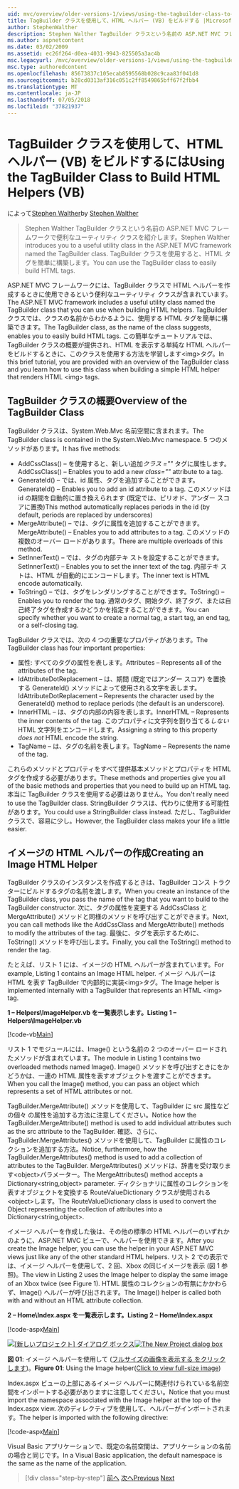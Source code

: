 ```yaml
---
uid: mvc/overview/older-versions-1/views/using-the-tagbuilder-class-to-build-html-helpers-vb
title: TagBuilder クラスを使用して、HTML ヘルパー (VB) をビルドする |Microsoft Docs
author: StephenWalther
description: Stephen Walther TagBuilder クラスという名前の ASP.NET MVC フレームワークで便利なユーティリティ クラスを紹介します。 TagBuilder クラスを簡単に使用できます.
ms.author: aspnetcontent
ms.date: 03/02/2009
ms.assetid: ec26f264-d0ea-4031-9943-825505a3ac4b
msc.legacyurl: /mvc/overview/older-versions-1/views/using-the-tagbuilder-class-to-build-html-helpers-vb
msc.type: authoredcontent
ms.openlocfilehash: 85673837c105ecab8595568b028c9caa83f041d8
ms.sourcegitcommit: b28cd0313af316c051c2ff8549865bff67f2fbb4
ms.translationtype: MT
ms.contentlocale: ja-JP
ms.lasthandoff: 07/05/2018
ms.locfileid: "37821937"
---
```

<a name="using-the-tagbuilder-class-to-build-html-helpers-vb"></a><span data-ttu-id="b2c07-104">TagBuilder クラスを使用して、HTML ヘルパー (VB) をビルドするには</span><span class="sxs-lookup"><span data-stu-id="b2c07-104">Using the TagBuilder Class to Build HTML Helpers (VB)</span></span>
====================
<span data-ttu-id="b2c07-105">によって[Stephen Walther](https://github.com/StephenWalther)</span><span class="sxs-lookup"><span data-stu-id="b2c07-105">by [Stephen Walther](https://github.com/StephenWalther)</span></span>

> <span data-ttu-id="b2c07-106">Stephen Walther TagBuilder クラスという名前の ASP.NET MVC フレームワークで便利なユーティリティ クラスを紹介します。</span><span class="sxs-lookup"><span data-stu-id="b2c07-106">Stephen Walther introduces you to a useful utility class in the ASP.NET MVC framework named the TagBuilder class.</span></span> <span data-ttu-id="b2c07-107">TagBuilder クラスを使用すると、HTML タグを簡単に構築します。</span><span class="sxs-lookup"><span data-stu-id="b2c07-107">You can use the TagBuilder class to easily build HTML tags.</span></span>


<span data-ttu-id="b2c07-108">ASP.NET MVC フレームワークには、TagBuilder クラスで HTML ヘルパーを作成するときに使用できるという便利なユーティリティ クラスが含まれています。</span><span class="sxs-lookup"><span data-stu-id="b2c07-108">The ASP.NET MVC framework includes a useful utility class named the TagBuilder class that you can use when building HTML helpers.</span></span> <span data-ttu-id="b2c07-109">TagBuilder クラスでは、クラスの名前からわかるように、使用する HTML タグを簡単に構築できます。</span><span class="sxs-lookup"><span data-stu-id="b2c07-109">The TagBuilder class, as the name of the class suggests, enables you to easily build HTML tags.</span></span> <span data-ttu-id="b2c07-110">この簡単なチュートリアルでは、TagBuilder クラスの概要が提供され、HTML を表示する単純な HTML ヘルパーをビルドするときに、このクラスを使用する方法を学習します&lt;img&gt;タグ。</span><span class="sxs-lookup"><span data-stu-id="b2c07-110">In this brief tutorial, you are provided with an overview of the TagBuilder class and you learn how to use this class when building a simple HTML helper that renders HTML &lt;img&gt; tags.</span></span>

## <a name="overview-of-the-tagbuilder-class"></a><span data-ttu-id="b2c07-111">TagBuilder クラスの概要</span><span class="sxs-lookup"><span data-stu-id="b2c07-111">Overview of the TagBuilder Class</span></span>

<span data-ttu-id="b2c07-112">TagBuilder クラスは、System.Web.Mvc 名前空間に含まれます。</span><span class="sxs-lookup"><span data-stu-id="b2c07-112">The TagBuilder class is contained in the System.Web.Mvc namespace.</span></span> <span data-ttu-id="b2c07-113">5 つのメソッドがあります。</span><span class="sxs-lookup"><span data-stu-id="b2c07-113">It has five methods:</span></span>

- <span data-ttu-id="b2c07-114">AddCssClass() – を使用すると、新しい追加*クラス =""* タグに属性します。</span><span class="sxs-lookup"><span data-stu-id="b2c07-114">AddCssClass() – Enables you to add a new *class=""* attribute to a tag.</span></span>
- <span data-ttu-id="b2c07-115">GenerateId() – では、id 属性、タグを追加することができます。</span><span class="sxs-lookup"><span data-stu-id="b2c07-115">GenerateId() – Enables you to add an id attribute to a tag.</span></span> <span data-ttu-id="b2c07-116">このメソッドは id の期間を自動的に置き換えられます (既定では、ピリオド、アンダー スコアに置換)</span><span class="sxs-lookup"><span data-stu-id="b2c07-116">This method automatically replaces periods in the id (by default, periods are replaced by underscores)</span></span>
- <span data-ttu-id="b2c07-117">MergeAttribute() – では、タグに属性を追加することができます。</span><span class="sxs-lookup"><span data-stu-id="b2c07-117">MergeAttribute() – Enables you to add attributes to a tag.</span></span> <span data-ttu-id="b2c07-118">このメソッドの複数のオーバー ロードがあります。</span><span class="sxs-lookup"><span data-stu-id="b2c07-118">There are multiple overloads of this method.</span></span>
- <span data-ttu-id="b2c07-119">SetInnerText() – では、タグの内部テキ ストを設定することができます。</span><span class="sxs-lookup"><span data-stu-id="b2c07-119">SetInnerText() – Enables you to set the inner text of the tag.</span></span> <span data-ttu-id="b2c07-120">内部テキ ストは、HTML が自動的にエンコードします。</span><span class="sxs-lookup"><span data-stu-id="b2c07-120">The inner text is HTML encode automatically.</span></span>
- <span data-ttu-id="b2c07-121">ToString() – では、タグをレンダリングすることができます。</span><span class="sxs-lookup"><span data-stu-id="b2c07-121">ToString() – Enables you to render the tag.</span></span> <span data-ttu-id="b2c07-122">通常のタグ、開始タグ、終了タグ、または自己終了タグを作成するかどうかを指定することができます。</span><span class="sxs-lookup"><span data-stu-id="b2c07-122">You can specify whether you want to create a normal tag, a start tag, an end tag, or a self-closing tag.</span></span>
  

<span data-ttu-id="b2c07-123">TagBuilder クラスでは、次の 4 つの重要なプロパティがあります。</span><span class="sxs-lookup"><span data-stu-id="b2c07-123">The TagBuilder class has four important properties:</span></span>

- <span data-ttu-id="b2c07-124">属性: すべてのタグの属性を表します。</span><span class="sxs-lookup"><span data-stu-id="b2c07-124">Attributes – Represents all of the attributes of the tag.</span></span>
- <span data-ttu-id="b2c07-125">IdAttributeDotReplacement – は、期間 (既定ではアンダー スコア) を置換する GenerateId() メソッドによって使用される文字を表します。</span><span class="sxs-lookup"><span data-stu-id="b2c07-125">IdAttributeDotReplacement – Represents the character used by the GenerateId() method to replace periods (the default is an underscore).</span></span>
- <span data-ttu-id="b2c07-126">InnerHTML – は、タグの内部の内容を表します。</span><span class="sxs-lookup"><span data-stu-id="b2c07-126">InnerHTML – Represents the inner contents of the tag.</span></span> <span data-ttu-id="b2c07-127">このプロパティに文字列を割り当てる*しない*HTML 文字列をエンコードします。</span><span class="sxs-lookup"><span data-stu-id="b2c07-127">Assigning a string to this property *does not* HTML encode the string.</span></span>
- <span data-ttu-id="b2c07-128">TagName – は、タグの名前を表します。</span><span class="sxs-lookup"><span data-stu-id="b2c07-128">TagName – Represents the name of the tag.</span></span>

<span data-ttu-id="b2c07-129">これらのメソッドとプロパティをすべて提供基本メソッドとプロパティを HTML タグを作成する必要があります。</span><span class="sxs-lookup"><span data-stu-id="b2c07-129">These methods and properties give you all of the basic methods and properties that you need to build up an HTML tag.</span></span> <span data-ttu-id="b2c07-130">本当に TagBuilder クラスを使用する必要はありません。</span><span class="sxs-lookup"><span data-stu-id="b2c07-130">You don't really need to use the TagBuilder class.</span></span> <span data-ttu-id="b2c07-131">StringBuilder クラスは、代わりに使用する可能性があります。</span><span class="sxs-lookup"><span data-stu-id="b2c07-131">You could use a StringBuilder class instead.</span></span> <span data-ttu-id="b2c07-132">ただし、TagBuilder クラスで、容易に少し。</span><span class="sxs-lookup"><span data-stu-id="b2c07-132">However, the TagBuilder class makes your life a little easier.</span></span>

## <a name="creating-an-image-html-helper"></a><span data-ttu-id="b2c07-133">イメージの HTML ヘルパーの作成</span><span class="sxs-lookup"><span data-stu-id="b2c07-133">Creating an Image HTML Helper</span></span>

<span data-ttu-id="b2c07-134">TagBuilder クラスのインスタンスを作成するときは、TagBuilder コンス トラクターにビルドするタグの名前を渡します。</span><span class="sxs-lookup"><span data-stu-id="b2c07-134">When you create an instance of the TagBuilder class, you pass the name of the tag that you want to build to the TagBuilder constructor.</span></span> <span data-ttu-id="b2c07-135">次に、タグの属性を変更する AddCssClass と MergeAttribute() メソッドと同様のメソッドを呼び出すことができます。</span><span class="sxs-lookup"><span data-stu-id="b2c07-135">Next, you can call methods like the AddCssClass and MergeAttribute() methods to modify the attributes of the tag.</span></span> <span data-ttu-id="b2c07-136">最後に、タグを表示するために、ToString() メソッドを呼び出します。</span><span class="sxs-lookup"><span data-stu-id="b2c07-136">Finally, you call the ToString() method to render the tag.</span></span>

<span data-ttu-id="b2c07-137">たとえば、リスト 1 には、イメージの HTML ヘルパーが含まれています。</span><span class="sxs-lookup"><span data-stu-id="b2c07-137">For example, Listing 1 contains an Image HTML helper.</span></span> <span data-ttu-id="b2c07-138">イメージ ヘルパーは HTML を表す TagBuilder で内部的に実装&lt;img&gt;タグ。</span><span class="sxs-lookup"><span data-stu-id="b2c07-138">The Image helper is implemented internally with a TagBuilder that represents an HTML &lt;img&gt; tag.</span></span>

<span data-ttu-id="b2c07-139">**1 – Helpers\ImageHelper.vb を一覧表示します。**</span><span class="sxs-lookup"><span data-stu-id="b2c07-139">**Listing 1 – Helpers\ImageHelper.vb**</span></span>

[!code-vb[Main](using-the-tagbuilder-class-to-build-html-helpers-vb/samples/sample1.vb)]

<span data-ttu-id="b2c07-140">リスト 1 でモジュールには、Image() という名前の 2 つのオーバー ロードされたメソッドが含まれています。</span><span class="sxs-lookup"><span data-stu-id="b2c07-140">The module in Listing 1 contains two overloaded methods named Image().</span></span> <span data-ttu-id="b2c07-141">Image() メソッドを呼び出すときにをかどうかは、一連の HTML 属性を表すオブジェクトを渡すことができます。</span><span class="sxs-lookup"><span data-stu-id="b2c07-141">When you call the Image() method, you can pass an object which represents a set of HTML attributes or not.</span></span>

<span data-ttu-id="b2c07-142">TagBuilder.MergeAttribute() メソッドを使用して、TagBuilder に src 属性などの個々 の属性を追加する方法に注意してください。</span><span class="sxs-lookup"><span data-stu-id="b2c07-142">Notice how the TagBuilder.MergeAttribute() method is used to add individual attributes such as the src attribute to the TagBuilder.</span></span> <span data-ttu-id="b2c07-143">確認、さらに、TagBuilder.MergeAttributes() メソッドを使用して、TagBuilder に属性のコレクションを追加する方法。</span><span class="sxs-lookup"><span data-stu-id="b2c07-143">Notice, furthermore, how the TagBuilder.MergeAttributes() method is used to add a collection of attributes to the TagBuilder.</span></span> <span data-ttu-id="b2c07-144">MergeAttributes() メソッドは、辞書を受け取ります&lt;object&gt;パラメーター。</span><span class="sxs-lookup"><span data-stu-id="b2c07-144">The MergeAttributes() method accepts a Dictionary&lt;string,object&gt; parameter.</span></span> <span data-ttu-id="b2c07-145">ディクショナリに属性のコレクションを表すオブジェクトを変換する RouteValueDictionary クラスが使用される&lt;object&gt;します。</span><span class="sxs-lookup"><span data-stu-id="b2c07-145">The RouteValueDictionary class is used to convert the Object representing the collection of attributes into a Dictionary&lt;string,object&gt;.</span></span>

<span data-ttu-id="b2c07-146">イメージ ヘルパーを作成した後は、その他の標準の HTML ヘルパーのいずれかのように、ASP.NET MVC ビューで、ヘルパーを使用できます。</span><span class="sxs-lookup"><span data-stu-id="b2c07-146">After you create the Image helper, you can use the helper in your ASP.NET MVC views just like any of the other standard HTML helpers.</span></span> <span data-ttu-id="b2c07-147">リスト 2 での表示では、イメージ ヘルパーを使用して、2 回、Xbox の同じイメージを表示 (図 1 参照)。</span><span class="sxs-lookup"><span data-stu-id="b2c07-147">The view in Listing 2 uses the Image helper to display the same image of an Xbox twice (see Figure 1).</span></span> <span data-ttu-id="b2c07-148">HTML 属性のコレクションの有無にかかわらず、Image() ヘルパーが呼び出されます。</span><span class="sxs-lookup"><span data-stu-id="b2c07-148">The Image() helper is called both with and without an HTML attribute collection.</span></span>

<span data-ttu-id="b2c07-149">**2 – Home\Index.aspx を一覧表示します。**</span><span class="sxs-lookup"><span data-stu-id="b2c07-149">**Listing 2 – Home\Index.aspx**</span></span>

[!code-aspx[Main](using-the-tagbuilder-class-to-build-html-helpers-vb/samples/sample2.aspx)]


<span data-ttu-id="b2c07-150">[![[新しいプロジェクト] ダイアログ ボックス](using-the-tagbuilder-class-to-build-html-helpers-vb/_static/image1.jpg)](using-the-tagbuilder-class-to-build-html-helpers-vb/_static/image1.png)</span><span class="sxs-lookup"><span data-stu-id="b2c07-150">[![The New Project dialog box](using-the-tagbuilder-class-to-build-html-helpers-vb/_static/image1.jpg)](using-the-tagbuilder-class-to-build-html-helpers-vb/_static/image1.png)</span></span>

<span data-ttu-id="b2c07-151">**図 01**: イメージ ヘルパーを使用して ([フルサイズの画像を表示する をクリックします](using-the-tagbuilder-class-to-build-html-helpers-vb/_static/image2.png))。</span><span class="sxs-lookup"><span data-stu-id="b2c07-151">**Figure 01**: Using the Image helper([Click to view full-size image](using-the-tagbuilder-class-to-build-html-helpers-vb/_static/image2.png))</span></span>


<span data-ttu-id="b2c07-152">Index.aspx ビューの上部にあるイメージ ヘルパーに関連付けられている名前空間をインポートする必要がありますに注意してください。</span><span class="sxs-lookup"><span data-stu-id="b2c07-152">Notice that you must import the namespace associated with the Image helper at the top of the Index.aspx view.</span></span> <span data-ttu-id="b2c07-153">次のディレクティブを使用して、ヘルパーがインポートされます。</span><span class="sxs-lookup"><span data-stu-id="b2c07-153">The helper is imported with the following directive:</span></span>

[!code-aspx[Main](using-the-tagbuilder-class-to-build-html-helpers-vb/samples/sample3.aspx)]

<span data-ttu-id="b2c07-154">Visual Basic アプリケーションで、既定の名前空間は、アプリケーションの名前の場合と同じです。</span><span class="sxs-lookup"><span data-stu-id="b2c07-154">In a Visual Basic application, the default namespace is the same as the name of the application.</span></span>

> [!div class="step-by-step"]
> <span data-ttu-id="b2c07-155">[前へ](creating-custom-html-helpers-vb.md)
> [次へ](creating-page-layouts-with-view-master-pages-vb.md)</span><span class="sxs-lookup"><span data-stu-id="b2c07-155">[Previous](creating-custom-html-helpers-vb.md)
[Next](creating-page-layouts-with-view-master-pages-vb.md)</span></span>
